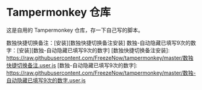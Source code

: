 # Tampermonkey 仓库
这是自用的 Tampermonkey 仓库，存一下自己写的脚本。

数独快捷切换备注：[安装][数独快捷切换备注安装]
数独-自动隐藏已填写9次的数字：[安装][数独-自动隐藏已填写9次的数字]
[数独快捷切换备注安装]: https://raw.githubusercontent.com/FreezeNow/tampermonkey/master/数独快捷切换备注.user.js
[数独-自动隐藏已填写9次的数字]: https://raw.githubusercontent.com/FreezeNow/tampermonkey/master/数独-自动隐藏已填写9次的数字.user.js